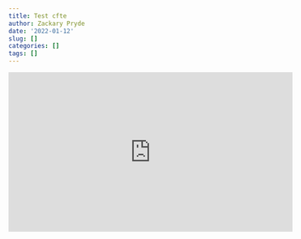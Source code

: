 ```yaml
---
title: Test cfte
author: Zackary Pryde
date: '2022-01-12'
slug: []
categories: []
tags: []
---
```


<p align="center">
<iframe width="560" height="315" src="https://www.youtube.com/embed/LQEw9dZELrc" title="YouTube video player" frameborder="0" allow="accelerometer; autoplay; clipboard-write; encrypted-media; gyroscope; picture-in-picture" allowfullscreen></iframe>
</p>

